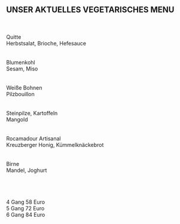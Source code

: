 ## UNSER AKTUELLES VEGETARISCHES MENU
<br>
<br>
Quitte<br>
Herbstsalat, Brioche, Hefesauce<br>
<br>
<br>
Blumenkohl<br>
Sesam, Miso<br>
<br>
<br>
Weiße Bohnen<br>
Pilzbouillon<br>
<br>
<br>
Steinpilze, Kartoffeln<br>
Mangold<br>
<br>
<br>
Rocamadour Artisanal<br>
Kreuzberger Honig, Kümmelknäckebrot<br>
<br>
<br>
Birne<br>
Mandel, Joghurt<br>
<br>
<br>
<br>
<br>
4 Gang 58 Euro<br>
5 Gang 72 Euro<br>
6 Gang 84 Euro<br>
